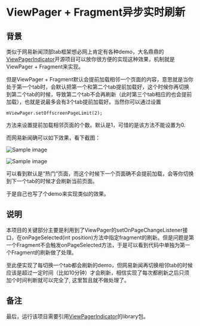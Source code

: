 ViewPager + Fragment异步实时刷新
==========

## 背景

类似于网易新闻顶部tab框架想必网上肯定有各种demo，大名鼎鼎的[ViewPagerIndicator](https://github.com/JakeWharton/Android-ViewPagerIndicator)开源项目可以放你很方便的实现这种效果，机制就是ViewPager + Fragment来实现。

但是ViewPager + Fragment默认会提前加载相邻一个页面的内容，意思就是当你处于第一个tab时，会默认把第一个和第二个tab提前加载好，这个时候你再切换到第二个tab的时候，导致第二个tab不会再刷新（此时第三个tab相应的也会提前加载），也就是说最多会有3个tab提前加载好。当然你可以通过设置

    mViewPager.setOffscreenPageLimit(2);

方法来设置提前加载相邻页面的个数。默认是1，可惜的是该方法不能设置为0.

而网易新闻确可以如下效果，看下截图：

![Sample image](https://github.com/stormzhang/NetEaseTab/blob/master/art/netease01.png)

![Sample image](https://github.com/stormzhang/NetEaseTab/blob/master/art/netease02.png)

可以看到默认是“热门”页面，而这个时候下一个页面确不会提前加载，会等你切换到下一个tab的时候才会刷新当前页面。

于是自己也写了个demo来实现类似的效果。

## 说明

本项目的关键部分主要是利用到了ViewPager的setOnPageChangeListener接口，在onPageSelected(int position)方法中指定fragment的刷新。但是问题是第一个Fragment不会触发onPageSelected方法，于是可以看到代码中单独为第一个Fragment的刷新做了处理。

至此便实现了每切换一个tab都会刷新的demo，但网易新闻再切换相邻tab的时候应该是超过一定时间（比如10分钟）才会刷新，相信实现了每次都刷新之后只须加个时间判断就可以完全了, 这里暂且就不做处理了。

## 备注

最后，运行该项目需要引用[ViewPagerIndicator](https://github.com/JakeWharton/Android-ViewPagerIndicator)的library包。